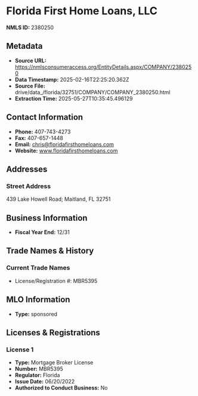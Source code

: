 # Florida First Home Loans, LLC

**NMLS ID:** 2380250

## Metadata
- **Source URL:** https://nmlsconsumeraccess.org/EntityDetails.aspx/COMPANY/2380250
- **Data Timestamp:** 2025-02-16T22:25:20.362Z
- **Source File:** drive/data_/florida/32751/COMPANY/COMPANY_2380250.html
- **Extraction Time:** 2025-05-27T10:35:45.496129

## Contact Information
- **Phone:** 407-743-4273
- **Fax:** 407-657-1448
- **Email:** chris@floridafirsthomeloans.com
- **Website:** www.floridafirsthomeloans.com

## Addresses
### Street Address
439 Lake Howell Road; Maitland, FL 32751

## Business Information
- **Fiscal Year End:** 12/31

## Trade Names & History
### Current Trade Names
- License/Registration #: MBR5395

## MLO Information
- **Type:** sponsored

## Licenses & Registrations

### License 1
- **Type:** Mortgage Broker License
- **Number:** MBR5395
- **Regulator:** Florida
- **Issue Date:** 06/20/2022
- **Authorized to Conduct Business:** No
